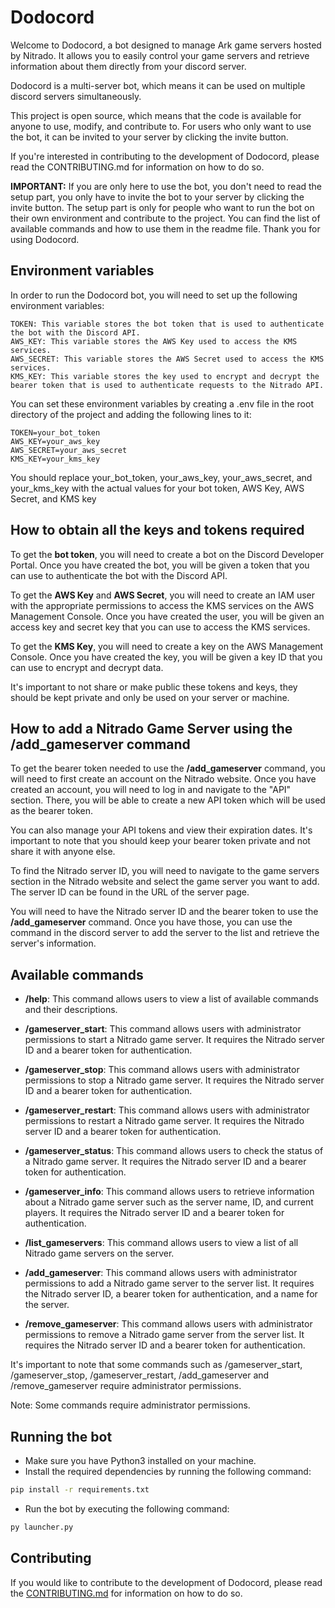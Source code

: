 # Dodocord

Welcome to Dodocord, a bot designed to manage Ark game servers hosted by Nitrado. It allows you to easily control your game servers and retrieve information about them directly from your discord server.

Dodocord is a multi-server bot, which means it can be used on multiple discord servers simultaneously.

This project is open source, which means that the code is available for anyone to use, modify, and contribute to. For users who only want to use the bot, it can be invited to your server by clicking the invite button.

If you're interested in contributing to the development of Dodocord, please read the CONTRIBUTING.md for information on how to do so.

**IMPORTANT:** If you are only here to use the bot, you don't need to read the setup part, you only have to invite the bot to your server by clicking the invite button.
The setup part is only for people who want to run the bot on their own environment and contribute to the project.
You can find the list of available commands and how to use them in the readme file.
Thank you for using Dodocord.

## Environment variables

In order to run the Dodocord bot, you will need to set up the following environment variables:

    TOKEN: This variable stores the bot token that is used to authenticate the bot with the Discord API.
    AWS_KEY: This variable stores the AWS Key used to access the KMS services.
    AWS_SECRET: This variable stores the AWS Secret used to access the KMS services.
    KMS_KEY: This variable stores the key used to encrypt and decrypt the bearer token that is used to authenticate requests to the Nitrado API.

You can set these environment variables by creating a .env file in the root directory of the project and adding the following lines to it:

    TOKEN=your_bot_token
    AWS_KEY=your_aws_key
    AWS_SECRET=your_aws_secret
    KMS_KEY=your_kms_key

You should replace your_bot_token, your_aws_key, your_aws_secret, and your_kms_key with the actual values for your bot token, AWS Key, AWS Secret, and KMS key

## How to obtain all the keys and tokens required

To get the **bot token**, you will need to create a bot on the Discord Developer Portal. Once you have created the bot, you will be given a token that you can use to authenticate the bot with the Discord API.

To get the **AWS Key** and **AWS Secret**, you will need to create an IAM user with the appropriate permissions to access the KMS services on the AWS Management Console. Once you have created the user, you will be given an access key and secret key that you can use to access the KMS services.

To get the **KMS Key**, you will need to create a key on the AWS Management Console. Once you have created the key, you will be given a key ID that you can use to encrypt and decrypt data.

It's important to not share or make public these tokens and keys, they should be kept private and only be used on your server or machine.

## How to add a Nitrado Game Server using the **/add_gameserver** command

To get the bearer token needed to use the **/add_gameserver** command, you will need to first create an account on the Nitrado website. Once you have created an account, you will need to log in and navigate to the "API" section. There, you will be able to create a new API token which will be used as the bearer token.

You can also manage your API tokens and view their expiration dates. It's important to note that you should keep your bearer token private and not share it with anyone else.

To find the Nitrado server ID, you will need to navigate to the game servers section in the Nitrado website and select the game server you want to add. The server ID can be found in the URL of the server page.

You will need to have the Nitrado server ID and the bearer token to use the **/add_gameserver** command. Once you have those, you can use the command in the discord server to add the server to the list and retrieve the server's information.

## Available commands

- **/help**: This command allows users to view a list of available commands and their descriptions.

- **/gameserver_start**: This command allows users with administrator permissions to start a Nitrado game server. It requires the Nitrado server ID and a bearer token for authentication.

- **/gameserver_stop**: This command allows users with administrator permissions to stop a Nitrado game server. It requires the Nitrado server ID and a bearer token for authentication.

- **/gameserver_restart**: This command allows users with administrator permissions to restart a Nitrado game server. It requires the Nitrado server ID and a bearer token for authentication.

- **/gameserver_status**: This command allows users to check the status of a Nitrado game server. It requires the Nitrado server ID and a bearer token for authentication.

- **/gameserver_info**: This command allows users to retrieve information about a Nitrado game server such as the server name, ID, and current players. It requires the Nitrado server ID and a bearer token for authentication.

- **/list_gameservers**: This command allows users to view a list of all Nitrado game servers on the server.

- **/add_gameserver**: This command allows users with administrator permissions to add a Nitrado game server to the server list. It requires the Nitrado server ID, a bearer token for authentication, and a name for the server.

- **/remove_gameserver**: This command allows users with administrator permissions to remove a Nitrado game server from the server list. It requires the Nitrado server ID and a bearer token for authentication.

It's important to note that some commands such as /gameserver_start, /gameserver_stop, /gameserver_restart, /add_gameserver and /remove_gameserver require administrator permissions.

Note: Some commands require administrator permissions.

## Running the bot

- Make sure you have Python3 installed on your machine.
- Install the required dependencies by running the following command:

```bash
pip install -r requirements.txt
```

- Run the bot by executing the following command:

```bash
py launcher.py
```

## Contributing

If you would like to contribute to the development of Dodocord, please read the [CONTRIBUTING.md](./CONTRIBUTING.md) for information on how to do so.

